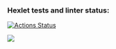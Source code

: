 ### Hexlet tests and linter status:
[![Actions Status](https://github.com/MrPerechnev/python-project-lvl1/workflows/hexlet-check/badge.svg)](https://github.com/MrPerechnev/python-project-lvl1/actions)

<a href="https://codeclimate.com/github/MrPerechnev/python-project-lvl1/maintainability"><img src="https://api.codeclimate.com/v1/badges/568b885fbadaa7ecc654/maintainability" /></a>